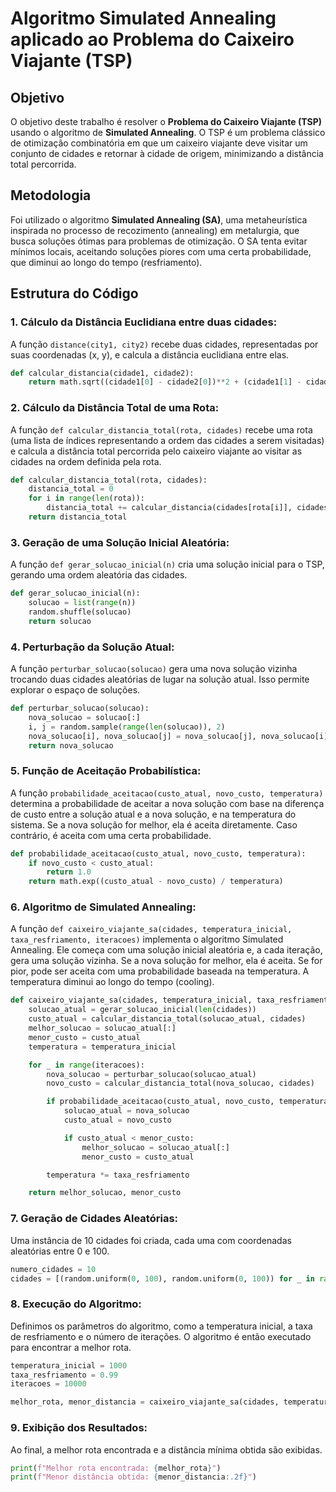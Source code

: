 
# Algoritmo Simulated Annealing aplicado ao Problema do Caixeiro Viajante (TSP)

## Objetivo

O objetivo deste trabalho é resolver o **Problema do Caixeiro Viajante (TSP)** usando o algoritmo de **Simulated Annealing**. O TSP é um problema clássico de otimização combinatória em que um caixeiro viajante deve visitar um conjunto de cidades e retornar à cidade de origem, minimizando a distância total percorrida.

## Metodologia

Foi utilizado o algoritmo **Simulated Annealing (SA)**, uma metaheurística inspirada no processo de recozimento (annealing) em metalurgia, que busca soluções ótimas para problemas de otimização. O SA tenta evitar mínimos locais, aceitando soluções piores com uma certa probabilidade, que diminui ao longo do tempo (resfriamento).

## Estrutura do Código

### 1. Cálculo da Distância Euclidiana entre duas cidades:

A função `distance(city1, city2)` recebe duas cidades, representadas por suas coordenadas (x, y), e calcula a distância euclidiana entre elas.

```python
def calcular_distancia(cidade1, cidade2):
    return math.sqrt((cidade1[0] - cidade2[0])**2 + (cidade1[1] - cidade2[1])**2)
```

### 2. Cálculo da Distância Total de uma Rota:

A função `def calcular_distancia_total(rota, cidades)` recebe uma rota (uma lista de índices representando a ordem das cidades a serem visitadas) e calcula a distância total percorrida pelo caixeiro viajante ao visitar as cidades na ordem definida pela rota.

```python
def calcular_distancia_total(rota, cidades):
    distancia_total = 0
    for i in range(len(rota)):
        distancia_total += calcular_distancia(cidades[rota[i]], cidades[rota[(i + 1) % len(rota)]])
    return distancia_total
```

### 3. Geração de uma Solução Inicial Aleatória:

A função `def gerar_solucao_inicial(n)` cria uma solução inicial para o TSP, gerando uma ordem aleatória das cidades.

```python
def gerar_solucao_inicial(n):
    solucao = list(range(n))  
    random.shuffle(solucao)   
    return solucao
```

### 4. Perturbação da Solução Atual:

A função `perturbar_solucao(solucao)` gera uma nova solução vizinha trocando duas cidades aleatórias de lugar na solução atual. Isso permite explorar o espaço de soluções.

```python
def perturbar_solucao(solucao):
    nova_solucao = solucao[:] 
    i, j = random.sample(range(len(solucao)), 2)  
    nova_solucao[i], nova_solucao[j] = nova_solucao[j], nova_solucao[i] 
    return nova_solucao
```

### 5. Função de Aceitação Probabilística:

A função `probabilidade_aceitacao(custo_atual, novo_custo, temperatura)` determina a probabilidade de aceitar a nova solução com base na diferença de custo entre a solução atual e a nova solução, e na temperatura do sistema. Se a nova solução for melhor, ela é aceita diretamente. Caso contrário, é aceita com uma certa probabilidade.

```python
def probabilidade_aceitacao(custo_atual, novo_custo, temperatura):
    if novo_custo < custo_atual:
        return 1.0  
    return math.exp((custo_atual - novo_custo) / temperatura) 
```

### 6. Algoritmo de Simulated Annealing:

A função `def caixeiro_viajante_sa(cidades, temperatura_inicial, taxa_resfriamento, iteracoes)` implementa o algoritmo Simulated Annealing. Ele começa com uma solução inicial aleatória e, a cada iteração, gera uma solução vizinha. Se a nova solução for melhor, ela é aceita. Se for pior, pode ser aceita com uma probabilidade baseada na temperatura. A temperatura diminui ao longo do tempo (cooling).

```python
def caixeiro_viajante_sa(cidades, temperatura_inicial, taxa_resfriamento, iteracoes):
    solucao_atual = gerar_solucao_inicial(len(cidades)) 
    custo_atual = calcular_distancia_total(solucao_atual, cidades) 
    melhor_solucao = solucao_atual[:]  
    menor_custo = custo_atual
    temperatura = temperatura_inicial 

    for _ in range(iteracoes):  
        nova_solucao = perturbar_solucao(solucao_atual)  
        novo_custo = calcular_distancia_total(nova_solucao, cidades)  

        if probabilidade_aceitacao(custo_atual, novo_custo, temperatura) > random.random():
            solucao_atual = nova_solucao 
            custo_atual = novo_custo  

            if custo_atual < menor_custo:
                melhor_solucao = solucao_atual[:]
                menor_custo = custo_atual

        temperatura *= taxa_resfriamento  

    return melhor_solucao, menor_custo
```

### 7. Geração de Cidades Aleatórias:

Uma instância de 10 cidades foi criada, cada uma com coordenadas aleatórias entre 0 e 100.

```python
numero_cidades = 10
cidades = [(random.uniform(0, 100), random.uniform(0, 100)) for _ in range(numero_cidades)]
```

### 8. Execução do Algoritmo:

Definimos os parâmetros do algoritmo, como a temperatura inicial, a taxa de resfriamento e o número de iterações. O algoritmo é então executado para encontrar a melhor rota.

```python
temperatura_inicial = 1000  
taxa_resfriamento = 0.99 
iteracoes = 10000  

melhor_rota, menor_distancia = caixeiro_viajante_sa(cidades, temperatura_inicial, taxa_resfriamento, iteracoes)
```

### 9. Exibição dos Resultados:

Ao final, a melhor rota encontrada e a distância mínima obtida são exibidas.

```python
print(f"Melhor rota encontrada: {melhor_rota}")
print(f"Menor distância obtida: {menor_distancia:.2f}")
```
